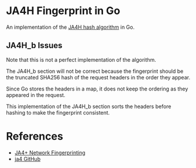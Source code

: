 # JA4H Fingerprint in Go

An implementation of the [JA4H hash algorithm](https://github.com/FoxIO-LLC/ja4) in Go.

## JA4H_b Issues

Note that this is not a perfect implementation of the algorithm. 

The JA4H_b section will not be correct because the fingerprint should be the truncated SHA256 hash of the request headers in the order they appear.

Since Go stores the headers in a map, it does not keep the ordering as they appeared in the request.

This implementation of the JA4H_b section sorts the headers before hashing to make the fingerprint consistent.

# References

- [JA4+ Network Fingerprinting](https://blog.foxio.io/ja4+-network-fingerprinting)
- [ja4 GitHub](https://github.com/FoxIO-LLC/ja4)
